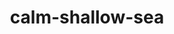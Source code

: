 ---
title: calm-shallow-sea
slug: calm-shallow-sea
github_link: https://github.com/alexharris/calm-shallow-sea
demo_preview: http://blog.alexharr.is
demo_screenshot: 
description: Simple, responsive theme.
---